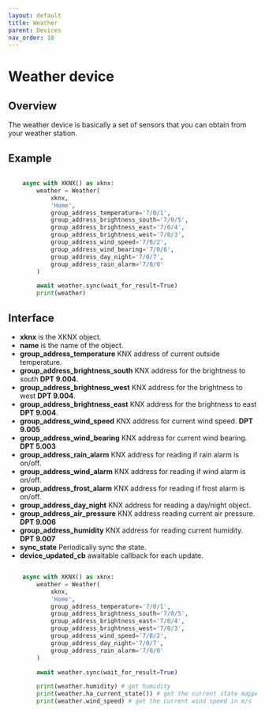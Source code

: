 ```yaml
---
layout: default
title: Weather
parent: Devices
nav_order: 10
---
```


# [](#header-1)Weather device

## [](#header-2)Overview

The weather device is basically a set of sensors that you can obtain from your weather station.

## [](#header-2)Example

```python

    async with XKNX() as xknx:
        weather = Weather(
            xknx,
            'Home',
            group_address_temperature='7/0/1',
            group_address_brightness_south='7/0/5',
            group_address_brightness_east='7/0/4',
            group_address_brightness_west='7/0/3',
            group_address_wind_speed='7/0/2',
            group_address_wind_bearing='7/0/6',
            group_address_day_night='7/0/7',
            group_address_rain_alarm='7/0/0'
        )

        await weather.sync(wait_for_result=True)
        print(weather)

```

## [](#header-2)Interface

- **xknx** is the XKNX object.
- **name** is the name of the object.
- **group_address_temperature** KNX address of current outside temperature.
- **group_address_brightness_south** KNX address for the brightness to south **DPT 9.004**.
- **group_address_brightness_west** KNX address for the brightness to west **DPT 9.004**.
- **group_address_brightness_east** KNX address for the brightness to east **DPT 9.004**.
- **group_address_wind_speed** KNX address for current wind speed. **DPT 9.005**
- **group_address_wind_bearing** KNX address for current wind bearing. **DPT 5.003**
- **group_address_rain_alarm** KNX address for reading if rain alarm is on/off.
- **group_address_wind_alarm** KNX address for reading if wind alarm is on/off.
- **group_address_frost_alarm** KNX address for reading if frost alarm is on/off.
- **group_address_day_night** KNX address for reading a day/night object.
- **group_address_air_pressure** KNX address reading current air pressure. **DPT 9.006**
- **group_address_humidity** KNX address for reading current humidity. **DPT 9.007**
- **sync_state** Periodically sync the state.
- **device_updated_cb** awaitable callback for each update.

```python

    async with XKNX() as xknx:
        weather = Weather(
            xknx,
            'Home',
            group_address_temperature='7/0/1',
            group_address_brightness_south='7/0/5',
            group_address_brightness_east='7/0/4',
            group_address_brightness_west='7/0/3',
            group_address_wind_speed='7/0/2',
            group_address_day_night='7/0/7',
            group_address_rain_alarm='7/0/0'
        )

        await weather.sync(wait_for_result=True)

        print(weather.humidity) # get humidity
        print(weather.ha_current_state()) # get the current state mapped as a WeatherCondition enum value. (for HA mainly)
        print(weather.wind_speed) # get the current wind speed in m/s

```
